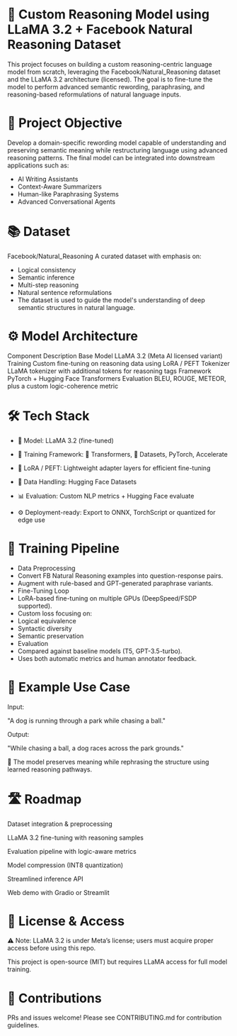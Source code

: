 # 🧠 Custom Reasoning Model using LLaMA 3.2 + Facebook Natural Reasoning Dataset


This project focuses on building a custom reasoning-centric language model from scratch, leveraging the Facebook/Natural_Reasoning dataset and the LLaMA 3.2 architecture (licensed). The goal is to fine-tune the model to perform advanced semantic rewording, paraphrasing, and reasoning-based reformulations of natural language inputs.


# 🧬 Project Objective


Develop a domain-specific rewording model capable of understanding and preserving semantic meaning while restructuring language using advanced reasoning patterns.
The final model can be integrated into downstream applications such as:

- AI Writing Assistants
- Context-Aware Summarizers
- Human-like Paraphrasing Systems
- Advanced Conversational Agents

# 📚 Dataset


Facebook/Natural_Reasoning
A curated dataset with emphasis on:

- Logical consistency
- Semantic inference
- Multi-step reasoning
- Natural sentence reformulations
- The dataset is used to guide the model's understanding of deep semantic structures in natural language.



# ⚙️ Model Architecture

Component	Description
Base Model	LLaMA 3.2 (Meta AI licensed variant)
Training	Custom fine-tuning on reasoning data using LoRA / PEFT
Tokenizer	LLaMA tokenizer with additional tokens for reasoning tags
Framework	PyTorch + Hugging Face Transformers
Evaluation	BLEU, ROUGE, METEOR, plus a custom logic-coherence metric



# 🛠️ Tech Stack

- 🧠 Model: LLaMA 3.2 (fine-tuned)

- 🧪 Training Framework: 🤗 Transformers, 🤗 Datasets, PyTorch, Accelerate

- 🧱 LoRA / PEFT: Lightweight adapter layers for efficient fine-tuning

- 💾 Data Handling: Hugging Face Datasets

- 📊 Evaluation: Custom NLP metrics + Hugging Face evaluate

- ⚙️ Deployment-ready: Export to ONNX, TorchScript or quantized for edge use


# 🚀 Training Pipeline

- Data Preprocessing
- Convert FB Natural Reasoning examples into question-response pairs.
- Augment with rule-based and GPT-generated paraphrase variants.
- Fine-Tuning Loop
- LoRA-based fine-tuning on multiple GPUs (DeepSpeed/FSDP supported).
- Custom loss focusing on:
- Logical equivalence
- Syntactic diversity
- Semantic preservation
- Evaluation
- Compared against baseline models (T5, GPT-3.5-turbo).
- Uses both automatic metrics and human annotator feedback.


# 🧪 Example Use Case


Input:

 "A dog is running through a park while chasing a ball."

Output:

 "While chasing a ball, a dog races across the park grounds."

🔁 The model preserves meaning while rephrasing the structure using learned reasoning pathways.



# 🛣️ Roadmap

 Dataset integration & preprocessing

 LLaMA 3.2 fine-tuning with reasoning samples

 Evaluation pipeline with logic-aware metrics

 Model compression (INT8 quantization)

 Streamlined inference API

 Web demo with Gradio or Streamlit



# 📜 License & Access

⚠️ Note: LLaMA 3.2 is under Meta’s license; users must acquire proper access before using this repo.

This project is open-source (MIT) but requires LLaMA access for full model training.


# 🤝 Contributions

PRs and issues welcome! Please see CONTRIBUTING.md for contribution guidelines.